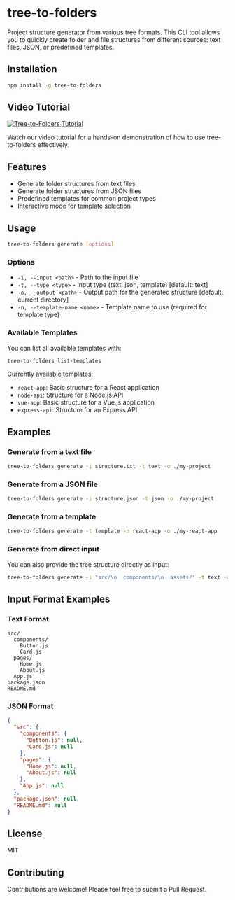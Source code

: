 # tree-to-folders

Project structure generator from various tree formats. This CLI tool allows you to quickly create folder and file structures from different sources: text files, JSON, or predefined templates.

## Installation

```bash
npm install -g tree-to-folders
```

## Video Tutorial

[![Tree-to-Folders Tutorial](https://img.shields.io/badge/YouTube-Tutorial-red?style=for-the-badge&logo=youtube)](https://www.youtube.com/watch?v=example)

Watch our video tutorial for a hands-on demonstration of how to use tree-to-folders effectively.

## Features

- Generate folder structures from text files
- Generate folder structures from JSON files
- Predefined templates for common project types
- Interactive mode for template selection

## Usage

```bash
tree-to-folders generate [options]
```

### Options

- `-i, --input <path>` - Path to the input file
- `-t, --type <type>` - Input type (text, json, template) [default: text]
- `-o, --output <path>` - Output path for the generated structure [default: current directory]
- `-n, --template-name <name>` - Template name to use (required for template type)

### Available Templates

You can list all available templates with:

```bash
tree-to-folders list-templates
```

Currently available templates:
- `react-app`: Basic structure for a React application
- `node-api`: Structure for a Node.js API
- `vue-app`: Basic structure for a Vue.js application
- `express-api`: Structure for an Express API

## Examples

### Generate from a text file

```bash
tree-to-folders generate -i structure.txt -t text -o ./my-project
```

### Generate from a JSON file

```bash
tree-to-folders generate -i structure.json -t json -o ./my-project
```

### Generate from a template

```bash
tree-to-folders generate -t template -n react-app -o ./my-react-app
```

### Generate from direct input

You can also provide the tree structure directly as input:

```bash
tree-to-folders generate -i "src/\n  components/\n  assets/" -t text -o ./my-project
```

## Input Format Examples

### Text Format

```
src/
  components/
    Button.js
    Card.js
  pages/
    Home.js
    About.js
  App.js
package.json
README.md
```

### JSON Format

```json
{
  "src": {
    "components": {
      "Button.js": null,
      "Card.js": null
    },
    "pages": {
      "Home.js": null,
      "About.js": null
    },
    "App.js": null
  },
  "package.json": null,
  "README.md": null
}
```

## License

MIT

## Contributing

Contributions are welcome! Please feel free to submit a Pull Request.